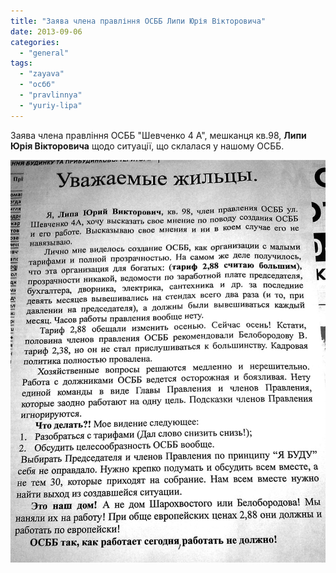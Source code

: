 ```yaml
---
title: "Заява члена правління ОСББ Липи Юрія Вікторовича"
date: 2013-09-06
categories: 
  - "general"
tags: 
  - "zayava"
  - "осбб"
  - "pravlinnya"
  - "yuriy-lipa"
---
```


Заява члена правління ОСББ "Шевченко 4 А", мешканця кв.98, **Липи Юрія Вікторовича** щодо ситуації, що склалася у нашому ОСББ.

[![](/wp-content/uploads/2013/09/IMAG0062.jpg)](/wp-content/uploads/2013/09/IMAG0062.jpg)
